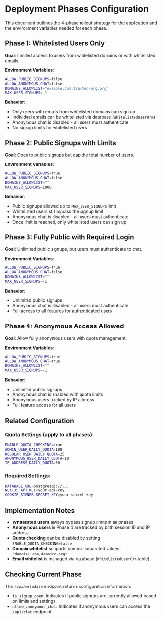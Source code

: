 # Deployment Phases Configuration

This document outlines the 4-phase rollout strategy for the application and the environment variables needed for each phase.

## Phase 1: Whitelisted Users Only

**Goal**: Limited access to users from whitelisted domains or with whitelisted emails.

**Environment Variables**:
```bash
ALLOW_PUBLIC_SIGNUPS=false
ALLOW_ANONYMOUS_CHAT=false
DOMAINS_ALLOWLIST="example.com,trusted-org.org"
MAX_USER_SIGNUPS=-1
```

**Behavior**:
- Only users with emails from whitelisted domains can sign up
- Individual emails can be whitelisted via database (`WhitelistedUserOrm`)
- Anonymous chat is disabled - all users must authenticate
- No signup limits for whitelisted users

## Phase 2: Public Signups with Limits

**Goal**: Open to public signups but cap the total number of users.

**Environment Variables**:
```bash
ALLOW_PUBLIC_SIGNUPS=true
ALLOW_ANONYMOUS_CHAT=false
DOMAINS_ALLOWLIST=""
MAX_USER_SIGNUPS=1000
```

**Behavior**:
- Public signups allowed up to `MAX_USER_SIGNUPS` limit
- Whitelisted users still bypass the signup limit
- Anonymous chat is disabled - all users must authenticate
- Once limit is reached, only whitelisted users can sign up

## Phase 3: Fully Public with Required Login

**Goal**: Unlimited public signups, but users must authenticate to chat.

**Environment Variables**:
```bash
ALLOW_PUBLIC_SIGNUPS=true
ALLOW_ANONYMOUS_CHAT=false
DOMAINS_ALLOWLIST=""
MAX_USER_SIGNUPS=-1
```

**Behavior**:
- Unlimited public signups
- Anonymous chat is disabled - all users must authenticate
- Full access to all features for authenticated users

## Phase 4: Anonymous Access Allowed

**Goal**: Allow fully anonymous users with quota management.

**Environment Variables**:
```bash
ALLOW_PUBLIC_SIGNUPS=true
ALLOW_ANONYMOUS_CHAT=true
DOMAINS_ALLOWLIST=""
MAX_USER_SIGNUPS=-1
```

**Behavior**:
- Unlimited public signups
- Anonymous chat is enabled with quota limits
- Anonymous users tracked by IP address
- Full feature access for all users

## Related Configuration

### Quota Settings (apply to all phases):
```bash
ENABLE_QUOTA_CHECKING=true
ADMIN_USER_DAILY_QUOTA=100
REGULAR_USER_DAILY_QUOTA=25
ANONYMOUS_USER_DAILY_QUOTA=10
IP_ADDRESS_DAILY_QUOTA=50
```

### Required Settings:
```bash
DATABASE_URL=postgresql://...
NEXTJS_API_KEY=your-api-key
COOKIE_SIGNER_SECRET_KEY=your-secret-key
```

## Implementation Notes

- **Whitelisted users** always bypass signup limits in all phases
- **Anonymous users** in Phase 4 are tracked by both session ID and IP address
- **Quota checking** can be disabled by setting `ENABLE_QUOTA_CHECKING=false`
- **Domain whitelist** supports comma-separated values: `"domain1.com,domain2.org"`
- **Email whitelist** is managed via database (`WhitelistedUserOrm` table)

## Checking Current Phase

The `/api/metadata` endpoint returns configuration information:
- `is_signup_open`: Indicates if public signups are currently allowed based on limits and settings
- `allow_anonymous_chat`: Indicates if anonymous users can access the `/api/chat` endpoint